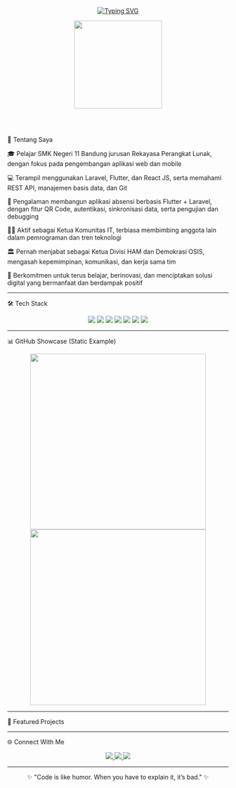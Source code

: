 <p align="center">
  <a href="https://github.com/andaa92">
    <img src="https://readme-typing-svg.demolab.com?font=Fira+Code&weight=500&size=30&pause=1000&color=00C4FF&center=true&vCenter=true&width=600&lines=Hi%2C+I'm+Andra;IT+Student;Aspiring+Software+Developer;Lifelong+Learner" alt="Typing SVG" />
  </a>
</p>

<p align="center">
  <img src="https://media.giphy.com/media/WUlplcMpOCEmTGBtBW/giphy.gif" width="200"/>
</p>
<br><br>


🌟 Tentang Saya

🎓 Pelajar SMK Negeri 11 Bandung jurusan Rekayasa Perangkat Lunak, dengan fokus pada pengembangan aplikasi web dan mobile

💻 Terampil menggunakan Laravel, Flutter, dan React JS, serta memahami REST API, manajemen basis data, dan Git

📱 Pengalaman membangun aplikasi absensi berbasis Flutter + Laravel, dengan fitur QR Code, autentikasi, sinkronisasi data, serta pengujian dan debugging

👨‍💻 Aktif sebagai Ketua Komunitas IT, terbiasa membimbing anggota lain dalam pemrograman dan tren teknologi

🏛️ Pernah menjabat sebagai Ketua Divisi HAM dan Demokrasi OSIS, mengasah kepemimpinan, komunikasi, dan kerja sama tim

🚀 Berkomitmen untuk terus belajar, berinovasi, dan menciptakan solusi digital yang bermanfaat dan berdampak positif

---


🛠️ Tech Stack  
<p align="center">
  <img src="https://img.shields.io/badge/PHP-777BB4?style=for-the-badge&logo=php&logoColor=white"/>
  <img src="https://img.shields.io/badge/Laravel-FF2D20?style=for-the-badge&logo=laravel&logoColor=white"/>
  <img src="https://img.shields.io/badge/Flutter-02569B?style=for-the-badge&logo=flutter&logoColor=white"/>
  <img src="https://img.shields.io/badge/Dart-0175C2?style=for-the-badge&logo=dart&logoColor=white"/>
  <img src="https://img.shields.io/badge/JavaScript-F7DF1E?style=for-the-badge&logo=javascript&logoColor=black"/>
  <img src="https://img.shields.io/badge/MySQL-4479A1?style=for-the-badge&logo=mysql&logoColor=white"/>
  <img src="https://img.shields.io/badge/Git-F05032?style=for-the-badge&logo=git&logoColor=white"/>
</p>

---

📊 GitHub Showcase (Static Example)  
<p align="center">
  <img src="https://github.com/andaa92/andaa92/blob/main/assets/github-stats.png" width="400"/>
  <img src="https://github.com/andaa92/andaa92/blob/main/assets/top-langs.png" width="400"/>
</p>


---


🚀 Featured Projects  


---

🌐 Connect With Me  
<p align="center">
  <a href="https://linkedin.com/in/muhammad-andra-331050323">
    <img src="https://img.shields.io/badge/LinkedIn-blue?style=for-the-badge&logo=linkedin&logoColor=white"/>
  </a>
  <a href="https://github.com/andaa92">
    <img src="https://img.shields.io/badge/GitHub-black?style=for-the-badge&logo=github&logoColor=white"/>
  </a>
  <a href="https://your-portfolio.com">
    <img src="https://img.shields.io/badge/Portfolio-242424?style=for-the-badge&logo=firefox&logoColor=white"/>
  </a>
</p>

---

<p align="center">
  ✨ "Code is like humor. When you have to explain it, it’s bad." ✨
</p>
